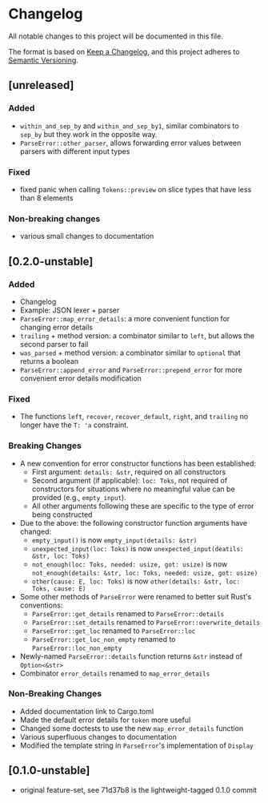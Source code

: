 # Changelog

All notable changes to this project will be documented in this file.

The format is based on [Keep a Changelog](https://keepachangelog.com/en/1.1.0/),
and this project adheres to [Semantic Versioning](https://semver.org/spec/v2.0.0.html).

## [unreleased]

### Added

- `within_and_sep_by` and `within_and_sep_by1`, similar combinators to `sep_by` but they work in the opposite way.
- `ParseError::other_parser`, allows forwarding error values between parsers with different input types

### Fixed

- fixed panic when calling `Tokens::preview` on slice types that have less than 8 elements

### Non-breaking changes

- various small changes to documentation

## [0.2.0-unstable]

### Added

- Changelog
- Example: JSON lexer + parser
- `ParseError::map_error_details`: a more convenient function for changing error details
- `trailing` + method version: a combinator similar to `left`, but allows the second parser to fail
- `was_parsed` + method version: a combinator similar to `optional` that returns a boolean
- `ParseError::append_error` and `ParseError::prepend_error` for more convenient error details modification

### Fixed

- The functions `left`, `recover`, `recover_default`, `right`, and `trailing` no longer have the `T: 'a` constraint.

### Breaking Changes
- A new convention for error constructor functions has been established:
    - First argument: `details: &str`, required on all constructors
    - Second argument (if applicable): `loc: Toks`, not required of constructors for situations where no meaningful value can be provided (e.g., `empty_input`).
    - All other arguments following these are specific to the type of error being constructed
- Due to the above: the following constructor function arguments have changed:
    - `empty_input()` is now `empty_input(details: &str)`
    - `unexpected_input(loc: Toks)` is now `unexpected_input(deatils: &str, loc: Toks)`
    - `not_enough(loc: Toks, needed: usize, got: usize)` is now `not_enough(details: &str, loc: Toks, needed: usize, got: usize)`
    - `other(cause: E, loc: Toks)` is now `other(details: &str, loc: Toks, cause: E)`
- Some other methods of `ParseError` were renamed to better suit Rust's conventions:
    - `ParseError::get_details` renamed to `ParseError::details`
    - `ParseError::set_details` renamed to `ParseError::overwrite_details`
    - `ParseError::get_loc` renamed to `ParseError::loc`
    - `ParseError::get_loc_non_empty` renamed to `ParseError::loc_non_empty`
- Newly-named `ParseError::details` function returns `&str` instead of `Option<&str>`
- Combinator `error_details` renamed to `map_error_details`

### Non-Breaking Changes
- Added documentation link to Cargo.toml
- Made the default error details for `token` more useful
- Changed some doctests to use the new `map_error_details` function
- Various superfluous changes to documentation
- Modified the template string in `ParseError`'s implementation of `Display`

## [0.1.0-unstable]

* original feature-set, see 71d37b8 is the lightweight-tagged 0.1.0 commit

